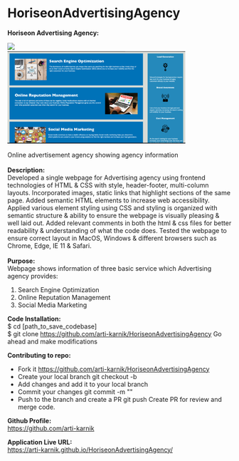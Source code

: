 # HoriseonAdvertisingAgency


<strong>Horiseon Advertising Agency:  </strong>
<div align="left">
   <img src="./assets/images/ss1.png" width="400px"</img> 
  <br>
  <img src="./assets/images/ss2.png" width="400px"</img> 
</div>

Online advertisement agency showing agency information
<br>
<br>
<strong>Description:</strong>
<br>
Developed a single webpage for Advertising agency using frontend technologies of HTML & CSS with style, header-footer, multi-column layouts. 
Incorporated images, static links that highlight sections of the same page. Added semantic HTML elements to increase web accessibility.
Applied various element styling using CSS and styling is organized with semantic structure & ability to ensure the webpage is visually pleasing & well laid out.
Added relevant comments in both the html & css files for better readability & understanding of what the code does.
Tested the webpage to ensure correct layout in MacOS, Windows & different browsers such as Chrome, Edge, IE 11 & Safari.
<br>
<br>
<strong>Purpose: </strong><br>
Webpage shows information of three basic service which Advertising agency provides:
1. Search Engine Optimization
2. Online Reputation Management
3. Social Media Marketing

<strong>Code Installation: </strong>
<br>
$ cd [path_to_save_codebase] <br>
$ git clone https://github.com/arti-karnik/HoriseonAdvertisingAgency
Go ahead and make modifications

<strong>Contributing to repo:</strong>
- Fork it https://github.com/arti-karnik/HoriseonAdvertisingAgency
- Create your local branch 
git checkout -b <branchname>
- Add changes and add it to your local branch
- Commit your changes
git commit -m "<commit message>"
- Push to the branch and create a PR
git push 
Create PR for review and merge code.
   
<strong>Github Profile: </strong>
<br>
https://github.com/arti-karnik

<strong>Application Live URL:</strong> <br>
https://arti-karnik.github.io/HoriseonAdvertisingAgency/


